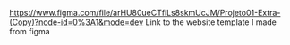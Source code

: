 https://www.figma.com/file/arHU80ueCTfiLs8skmUcJM/Projeto01-Extra-(Copy)?node-id=0%3A1&mode=dev
Link to the website template I made from figma

